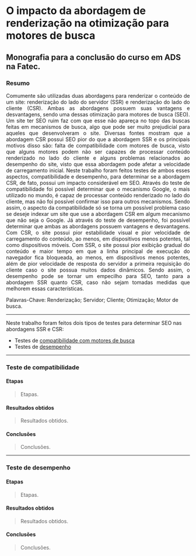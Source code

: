 # O impacto da abordagem de renderização na otimização para motores de busca

## Monografia para a conclusão do curso em ADS na Fatec. 

### Resumo

<p align="justify">
Comumente são utilizadas duas abordagens para renderizar o conteúdo de um site: renderização do lado do servidor (SSR) e renderização do lado do cliente (CSR). Ambas as abordagens possuem suas vantagens e desvantagens, sendo uma dessas otimização para motores de busca (SEO). Um site ter SEO ruim faz com que esse não apareça no topo das buscas feitas em mecanismos de busca, algo que pode ser muito prejudicial para aqueles que desenvolveram o site. Diversas fontes mostram que a abordagem CSR possui SEO pior do que a abordagem SSR e os principais motivos disso são: falta de compatibilidade com motores de busca, visto que alguns motores podem não ser capazes de processar conteúdo renderizado no lado do cliente e alguns problemas relacionados ao desempenho do site, visto que essa abordagem pode afetar a velocidade de carregamento inicial. Neste trabalho foram feitos testes de ambos esses aspectos, compatibilidade e desempenho, para determinar se a abordagem CSR, de fato, possui um impacto considerável em SEO. Através do teste de compatibilidade foi possível determinar que o mecanismo Google, o mais utilizado no mundo, é capaz de processar conteúdo renderizado no lado do cliente, mas não foi possível confirmar isso para outros mecanismos. Sendo assim, o aspecto da compatibilidade só se torna um possível problema caso se deseje indexar um site que use a abordagem CSR em algum mecanismo que não seja o Google. Já através do teste de desempenho, foi possível determinar que ambas as abordagens possuem vantagens e desvantagens. Com CSR, o site possui pior estabilidade visual e pior velocidade de carregamento do conteúdo, ao menos, em dispositivos menos potentes, tal como dispositivos móveis. Com SSR, o site possui pior exibição gradual do conteúdo e maior tempo em que a linha principal de execução do navegador fica bloqueada, ao menos, em dispositivos menos potentes, além de pior velocidade de resposta do servidor a primeira requisição do cliente caso o site possua muitos dados dinâmicos. Sendo assim, o desempenho pode se tornar um empecilho para SEO, tanto para a abordagem SSR quanto CSR, caso não sejam tomadas medidas que melhorem essas características.
</p>
Palavras-Chave: Renderização; Servidor; Cliente; Otimização; Motor de busca.

<hr>

Neste trabalho foram feitos dois tipos de testes para determinar SEO nas abordagens SSR e CSR:
  - Testes de [compatibilidade com motores de busca](https://github.com/leobez/seo-comparison/tree/main/Compatibility/client-side)
  - Testes de [desempenho](https://github.com/leobez/seo-comparison/tree/main/Web_Vitals)

<hr>

### Teste de compatibilidade

#### Etapas
> Etapas.

#### Resultados obtidos
> Resultados obtidos.

#### Conclusões
> Conclusões.

<hr>

### Teste de desempenho

#### Etapas
> Etapas.

#### Resultados obtidos
> Resultados obtidos.

#### Conclusões
> Conclusões.
